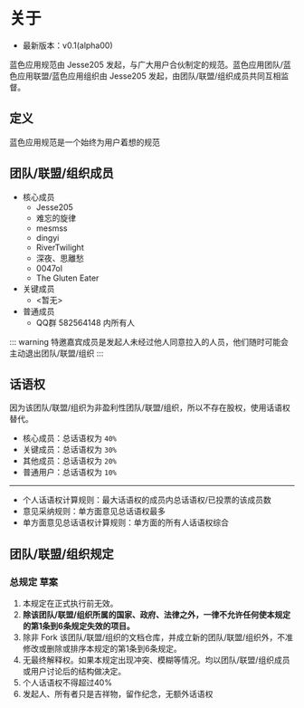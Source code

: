 # 关于

* 最新版本：v0.1(alpha00)

蓝色应用规范由 Jesse205 发起，与广大用户合伙制定的规范。蓝色应用团队/蓝色应用联盟/蓝色应用组织由 Jesse205 发起，由团队/联盟/组织成员共同互相监督。

## 定义

蓝色应用规范是一个始终为用户着想的规范

## 团队/联盟/组织成员

* 核心成员
  * Jesse205 <Badge text="发起人" />
  * 难忘的旋律 <Badge type="warning" text="特邀嘉宾" />
  * mesmss
  * dingyi <Badge type="warning" text="特邀嘉宾" />
  * RiverTwilight <Badge type="warning" text="特邀嘉宾" />
  * 深夜、思離愁 <Badge type="warning" text="特邀嘉宾" />
  * 0047ol <Badge type="warning" text="特邀嘉宾" />
  * The Gluten Eater <Badge type="warning" text="特邀嘉宾" />
  <!-- * Lin <Badge type="warning" text="特邀嘉宾"（不太熟，怕被搞） /> -->
* 关键成员
  * <暂无>
* 普通成员
  * QQ群 582564148 内所有人

::: warning
特邀嘉宾成员是发起人未经过他人同意拉入的人员，他们随时可能会主动退出团队/联盟/组织
:::

## 话语权

因为该团队/联盟/组织为非盈利性团队/联盟/组织，所以不存在股权，使用话语权替代。

* 核心成员：总话语权为 `40%`
* 关键成员：总话语权为 `30%`
* 其他成员：总话语权为 `20%`
* 普通用户：总话语权为 `10%`

---

* 个人话语权计算规则：最大话语权的成员内总话语权/已投票的该成员数
* 意见采纳规则：单方面意见总话语权最多
* 单方面意见总话语权计算规则：单方面的所有人话语权综合

## 团队/联盟/组织规定

### 总规定 草案

1. 本规定在正式执行前无效。
2. **除该团队/联盟/组织所属的国家、政府、法律之外，一律不允许任何使本规定的第1条到6条规定失效的项目。**
3. 除非 Fork 该团队/联盟/组织的文档仓库，并成立新的团队/联盟/组织外，不准修改或删除或排序本规定的第1条到6条规定。
4. 无最终解释权。如果本规定出现冲突、模糊等情况。均以团队/联盟/组织成员或用户讨论后的结构做决定。
5. 个人话语权不得超过40%
6. 发起人、所有者只是吉祥物，留作纪念，无额外话语权
